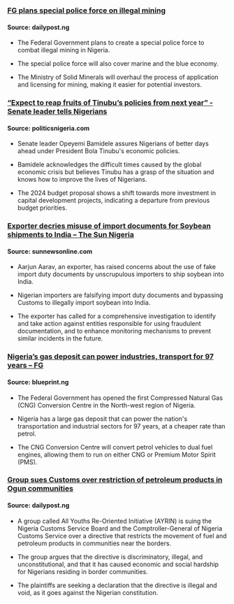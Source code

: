### [FG plans special police force on illegal mining](https://dailypost.ng/2023/11/05/fg-plans-special-police-force-on-illegal-mining/)

#### Source: dailypost.ng

- The Federal Government plans to create a special police force to combat illegal mining in Nigeria.

- The special police force will also cover marine and the blue economy.

- The Ministry of Solid Minerals will overhaul the process of application and licensing for mining, making it easier for potential investors.

### [“Expect to reap fruits of Tinubu’s policies from next year” - Senate leader tells Nigerians](https://politicsnigeria.com/expect-to-reap-fruits-of-tinubus-policies-from-next-year-senate-leader-tells-nigerians/)

#### Source: politicsnigeria.com

- Senate leader Opeyemi Bamidele assures Nigerians of better days ahead under President Bola Tinubu's economic policies.

- Bamidele acknowledges the difficult times caused by the global economic crisis but believes Tinubu has a grasp of the situation and knows how to improve the lives of Nigerians.

- The 2024 budget proposal shows a shift towards more investment in capital development projects, indicating a departure from previous budget priorities.

### [Exporter decries misuse of import documents for Soybean shipments to India – The Sun Nigeria](https://sunnewsonline.com/exporter-decries-misuse-of-import-documents-for-soybean-shipments-to-india/)

#### Source: sunnewsonline.com

- Aarjun Aarav, an exporter, has raised concerns about the use of fake import duty documents by unscrupulous importers to ship soybean into India.

- Nigerian importers are falsifying import duty documents and bypassing Customs to illegally import soybean into India.

- The exporter has called for a comprehensive investigation to identify and take action against entities responsible for using fraudulent documentation, and to enhance monitoring mechanisms to prevent similar incidents in the future.

### [Nigeria’s gas deposit can power industries, transport for 97 years – FG](https://blueprint.ng/nigerias-gas-deposit-can-power-industries-transport-for-97-years-fg/)

#### Source: blueprint.ng

- The Federal Government has opened the first Compressed Natural Gas (CNG) Conversion Centre in the North-west region of Nigeria.

- Nigeria has a large gas deposit that can power the nation's transportation and industrial sectors for 97 years, at a cheaper rate than petrol.

- The CNG Conversion Centre will convert petrol vehicles to dual fuel engines, allowing them to run on either CNG or Premium Motor Spirit (PMS).

### [Group sues Customs over restriction of petroleum products in Ogun communities](https://dailypost.ng/2023/11/05/group-sues-customs-over-restriction-of-petroleum-products-in-ogun-communities/)

#### Source: dailypost.ng

- A group called All Youths Re-Oriented Initiative (AYRIN) is suing the Nigeria Customs Service Board and the Comptroller-General of Nigeria Customs Service over a directive that restricts the movement of fuel and petroleum products in communities near the borders.

- The group argues that the directive is discriminatory, illegal, and unconstitutional, and that it has caused economic and social hardship for Nigerians residing in border communities.

- The plaintiffs are seeking a declaration that the directive is illegal and void, as it goes against the Nigerian constitution.
